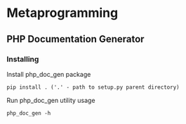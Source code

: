 # Metaprogramming

## PHP Documentation Generator

### Installing

Install php_doc_gen package

```
pip install . ('.' - path to setup.py parent directory)
```

Run php_doc_gen utility usage

```
php_doc_gen -h
```
